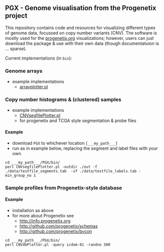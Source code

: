## PGX - Genome visualisation from the Progenetix project

This repository contains code and resources for visualizing different types of genome data, focussed on copy number variants (CNV). The software is mostly used for the [progenetix.org](http://progenetix.org) visualizations; however, users can just download the package & use with their own data (though documentatuion is ... sparse).

Current implementations (in `bin`):

### Genome arrays

* example implementations
  - [arrayplotter.pl](bin/arrayplotter.pl)
  
### Copy number histograms & (clustered) samples

* example implementations
  - [CNVsegfilePlotter.pl](bin/CNVsegfilePlotter.pl)
  - for progenetix and TCGA style segmentation & probe files
  

#### Example
  
* download `PGX` to whichever location (`___my_path___`)
* run as in example below, replacing the segment and label files with your own

```
cd ___my_path___/PGX/bin/
perl CNVsegfilePlotter.pl -outdir ./out -f ./data/testfile_segments.tab  -sf ./data/testfile_labels.tab -min_group_no 1
```

### Sample profiles from Progenetix-style database


#### Example

* installation as above
* for more about Progenetix see
  - <http://info.progenetix.org>
  - <http://github.com/progenetix/schemas>
  - <http://github.com/progenetix/bycon>

```
cd ___my_path___/PGX/bin/
perl CNVdbPlotter.pl -query icdom-81 -randno 500
```
